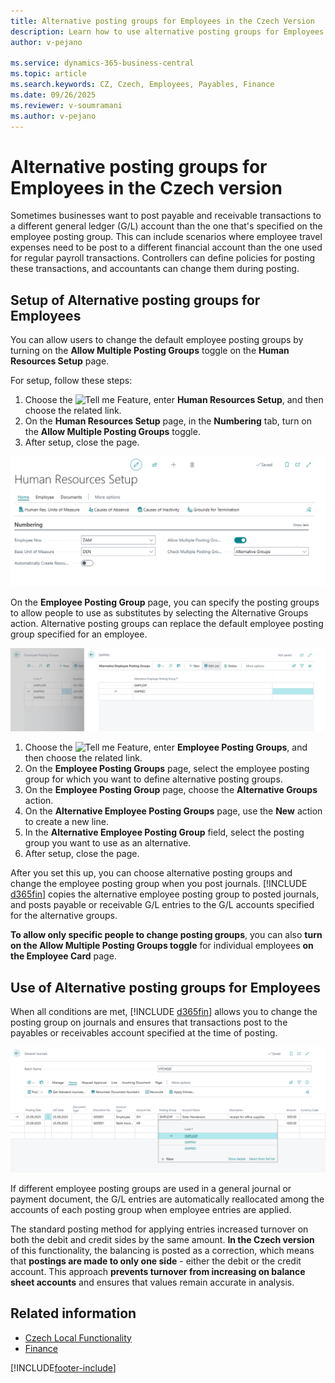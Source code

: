 ```yaml
---
title: Alternative posting groups for Employees in the Czech Version
description: Learn how to use alternative posting groups for Employees in the Czech version of Business Central.
author: v-pejano

ms.service: dynamics-365-business-central
ms.topic: article
ms.search.keywords: CZ, Czech, Employees, Payables, Finance
ms.date: 09/26/2025
ms.reviewer: v-soumramani
ms.author: v-pejano
---
```

# Alternative posting groups for Employees in the Czech version

Sometimes businesses want to post payable and receivable transactions to a different general ledger (G/L) account than the one that's specified on the employee posting group. This can include scenarios where employee travel expenses need to be post to a different financial account than the one used for regular payroll transactions. Controllers can define policies for posting these transactions, and accountants can change them during posting.

## Setup of Alternative posting groups for Employees

You can allow users to change the default employee posting groups by turning on the **Allow Multiple Posting Groups** toggle on the **Human Resources Setup** page.

For setup, follow these steps:
1. Choose the ![Tell me Feature](../../media/ui-search/search_small.png "Tell me what you want to do"), enter **Human Resources Setup**, and then choose the related link.
2. On the **Human Resources Setup** page, in the **Numbering** tab, turn on the **Allow Multiple Posting Groups** toggle.
3. After setup, close the page.

![Human Resources Setup](media/employees-alt-posting-gr-setup.png)

On the **Employee Posting Group** page, you can specify the posting groups to allow people to use as substitutes by selecting the Alternative Groups action. Alternative posting groups can replace the default employee posting group specified for an employee.

![Alternative Posting Groups](media/employees-alt-posting-gr.png)

1. Choose the ![Tell me Feature](../../media/ui-search/search_small.png "Tell me what you want to do"), enter **Employee Posting Groups**, and then choose the related link.
2. On the **Employee Posting Groups** page, select the employee posting group for which you want to define alternative posting groups.
3. On the **Employee Posting Group** page, choose the **Alternative Groups** action.
4. On the **Alternative Employee Posting Groups** page, use the **New** action to create a new line.
5. In the **Alternative Employee Posting Group** field, select the posting group you want to use as an alternative.
6. After setup, close the page.

After you set this up, you can choose alternative posting groups and change the employee posting group when you post journals. [!INCLUDE [d365fin](../../includes/d365fin_md.md)] copies the alternative employee posting group to posted journals, and posts payable or receivable G/L entries to the G/L accounts specified for the alternative groups.  

**To allow only specific people to change posting groups**, you can also **turn on the Allow Multiple Posting Groups toggle** for individual employees **on the Employee Card** page.

## Use of Alternative posting groups for Employees

When all conditions are met, [!INCLUDE [d365fin](../../includes/d365fin_md.md)] allows you to change the posting group on journals and ensures that transactions post to the payables or receivables account specified at the time of posting.

![G/L Journal posting with Alternative Posting Groups](media/employees-alt-posting-gr-gl-journal.png)

If different employee posting groups are used in a general journal or payment document, the G/L entries are automatically reallocated among the accounts of each posting group when employee entries are applied.

The standard posting method for applying entries increased turnover on both the debit and credit sides by the same amount. **In the Czech version** of this functionality, the balancing is posted as a correction, which means that **postings are made to only one side** - either the debit or the credit account. This approach **prevents turnover from increasing on balance sheet accounts** and ensures that values remain accurate in analysis.

## Related information

- [Czech Local Functionality](czech-local-functionality.md)  
- [Finance](../../finance.md)

[!INCLUDE[footer-include](../../includes/footer-banner.md)]
